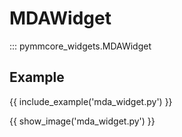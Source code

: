 # MDAWidget

::: pymmcore_widgets.MDAWidget

## Example

{{ include_example('mda_widget.py') }}

{{ show_image('mda_widget.py') }}
